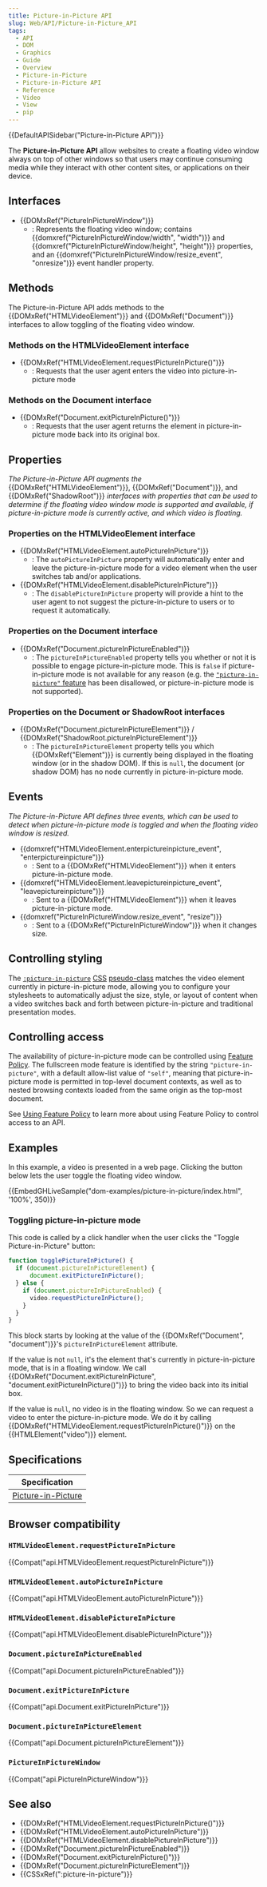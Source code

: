 ```yaml
---
title: Picture-in-Picture API
slug: Web/API/Picture-in-Picture_API
tags:
  - API
  - DOM
  - Graphics
  - Guide
  - Overview
  - Picture-in-Picture
  - Picture-in-Picture API
  - Reference
  - Video
  - View
  - pip
---
```

{{DefaultAPISidebar("Picture-in-Picture API")}}

The **Picture-in-Picture API** allow websites to create a floating video window always on top of other windows so that users may continue consuming media while they interact with other content sites, or applications on their device.

## Interfaces

- {{DOMxRef("PictureInPictureWindow")}}
  - : Represents the floating video window; contains {{domxref("PictureInPictureWindow/width", "width")}} and {{domxref("PictureInPictureWindow/height", "height")}} properties, and an {{domxref("PictureInPictureWindow/resize_event", "onresize")}} event handler property.

## Methods

The Picture-in-Picture API adds methods to the {{DOMxRef("HTMLVideoElement")}} and {{DOMxRef("Document")}} interfaces to allow toggling of the floating video window.

### Methods on the HTMLVideoElement interface

- {{DOMxRef("HTMLVideoElement.requestPictureInPicture()")}}
  - : Requests that the user agent enters the video into picture-in-picture mode

### Methods on the Document interface

- {{DOMxRef("Document.exitPictureInPicture()")}}
  - : Requests that the user agent returns the element in picture-in-picture mode back into its original box.

## Properties

*The Picture-in-Picture API augments the* {{DOMxRef("HTMLVideoElement")}}, {{DOMxRef("Document")}}, and {{DOMxRef("ShadowRoot")}} _interfaces with properties that can be used to determine if the floating video window mode is supported and available, if picture-in-picture mode is currently active, and which video is floating._

### Properties on the HTMLVideoElement interface

- {{DOMxRef("HTMLVideoElement.autoPictureInPicture")}}
  - : The `autoPictureInPicture` property will automatically enter and leave the picture-in-picture mode for a video element when the user switches tab and/or applications.
- {{DOMxRef("HTMLVideoElement.disablePictureInPicture")}}
  - : The `disablePictureInPicture` property will provide a hint to the user agent to not suggest the picture-in-picture to users or to request it automatically.

### Properties on the Document interface

- {{DOMxRef("Document.pictureInPictureEnabled")}}
  - : The `pictureInPictureEnabled` property tells you whether or not it is possible to engage picture-in-picture mode. This is `false` if picture-in-picture mode is not available for any reason (e.g. the [`"picture-in-picture"` feature](/en-US/docs/Web/HTTP/Headers/Feature-Policy/picture-in-picture) has been disallowed, or picture-in-picture mode is not supported).

### Properties on the Document or ShadowRoot interfaces

- {{DOMxRef("Document.pictureInPictureElement")}} / {{DOMxRef("ShadowRoot.pictureInPictureElement")}}
  - : The `pictureInPictureElement` property tells you which {{DOMxRef("Element")}} is currently being displayed in the floating window (or in the shadow DOM). If this is `null`, the document (or shadow DOM) has no node currently in picture-in-picture mode.

## Events

_The Picture-in-Picture API defines three events, which can be used to detect when picture-in-picture mode is toggled and when the floating video window is resized._

- {{domxref("HTMLVideoElement.enterpictureinpicture_event", "enterpictureinpicture")}}
  - : Sent to a {{DOMxRef("HTMLVideoElement")}} when it enters picture-in-picture mode.
- {{domxref("HTMLVideoElement.leavepictureinpicture_event", "leavepictureinpicture")}}
  - : Sent to a {{DOMxRef("HTMLVideoElement")}} when it leaves picture-in-picture mode.
- {{domxref("PictureInPictureWindow.resize_event", "resize")}}
  - : Sent to a {{DOMxRef("PictureInPictureWindow")}} when it changes size.

## Controlling styling

The [`:picture-in-picture`](/en-US/docs/Web/CSS/:picture-in-picture) [CSS](/en-US/docs/Web/CSS) [pseudo-class](/en-US/docs/Web/CSS/Pseudo-classes) matches the video element currently in picture-in-picture mode, allowing you to configure your stylesheets to automatically adjust the size, style, or layout of content when a video switches back and forth between picture-in-picture and traditional presentation modes.

## Controlling access

The availability of picture-in-picture mode can be controlled using [Feature Policy](/en-US/docs/Web/HTTP/Feature_Policy). The fullscreen mode feature is identified by the string `"picture-in-picture"`, with a default allow-list value of `"self"`, meaning that picture-in-picture mode is permitted in top-level document contexts, as well as to nested browsing contexts loaded from the same origin as the top-most document.

See [Using Feature Policy](/en-US/docs/Web/HTTP/Feature_Policy/Using_Feature_Policy) to learn more about using Feature Policy to control access to an API.

## Examples

In this example, a video is presented in a web page. Clicking the button below lets the user toggle the floating video window.

{{EmbedGHLiveSample("dom-examples/picture-in-picture/index.html", '100%', 350)}}

### Toggling picture-in-picture mode

This code is called by a click handler when the user clicks the "Toggle Picture-in-Picture" button:

```js
function togglePictureInPicture() {
  if (document.pictureInPictureElement) {
      document.exitPictureInPicture();
  } else {
    if (document.pictureInPictureEnabled) {
      video.requestPictureInPicture();
    }
  }
}
```

This block starts by looking at the value of the {{DOMxRef("Document", "document")}}'s `pictureInPictureElement` attribute.

If the value is not `null`, it's the element that's currently in picture-in-picture mode, that is in a floating window. We call {{DOMxRef("Document.exitPictureInPicture", "document.exitPictureInPicture()")}} to bring the video back into its initial box.

If the value is `null`, no video is in the floating window. So we can request a video to enter the picture-in-picture mode. We do it by calling {{DOMxRef("HTMLVideoElement.requestPictureInPicture()")}} on the {{HTMLElement("video")}} element.

## Specifications

| Specification                                                   |
| --------------------------------------------------------------- |
| [Picture-in-Picture](https://w3c.github.io/picture-in-picture/) |

## Browser compatibility

### `HTMLVideoElement.requestPictureInPicture`

{{Compat("api.HTMLVideoElement.requestPictureInPicture")}}

### `HTMLVideoElement.autoPictureInPicture`

{{Compat("api.HTMLVideoElement.autoPictureInPicture")}}

### `HTMLVideoElement.disablePictureInPicture`

{{Compat("api.HTMLVideoElement.disablePictureInPicture")}}

### `Document.pictureInPictureEnabled`

{{Compat("api.Document.pictureInPictureEnabled")}}

### `Document.exitPictureInPicture`

{{Compat("api.Document.exitPictureInPicture")}}

### `Document.pictureInPictureElement`

{{Compat("api.Document.pictureInPictureElement")}}

### `PictureInPictureWindow`

{{Compat("api.PictureInPictureWindow")}}

## See also

- {{DOMxRef("HTMLVideoElement.requestPictureInPicture()")}}
- {{DOMxRef("HTMLVideoElement.autoPictureInPicture")}}
- {{DOMxRef("HTMLVideoElement.disablePictureInPicture")}}
- {{DOMxRef("Document.pictureInPictureEnabled")}}
- {{DOMxRef("Document.exitPictureInPicture()")}}
- {{DOMxRef("Document.pictureInPictureElement")}}
- {{CSSxRef(":picture-in-picture")}}
